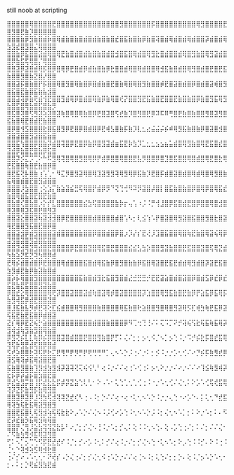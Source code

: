 still noob at scripting

⣿⣿⣿⣿⣿⢿⣿⣿⣿⣿⣟⣿⣿⣿⣿⣿⣿⣿⣿⣿⣿⣿⣿⣿⣿⣻⣿⣿⣿⣿⣿⣿⡯⣿⣿⣿⣿⣿⣿⣿⣿⣿⢿⣻⣿⣿⣿⣿⣟⣿⣻⣿⣟⣷⡹⣿⣿⣿⣿⣿
⣿⣿⣿⣷⡿⣻⣷⣿⣾⡷⣿⢿⣾⣷⣿⣷⣿⣾⣿⣾⣷⣿⣷⣿⣞⣿⣯⣷⣿⣷⡿⣷⣿⢽⣿⣾⢿⣾⣿⣾⢿⣾⣿⣿⡽⣾⣿⣾⢿⣳⣻⣞⣿⣻⣿⣌⢿⣿⣿⣿
⣿⣿⣷⡿⣯⣿⣿⣽⣾⢿⣿⢿⣟⣷⣿⣾⣿⣾⣷⣿⣷⣿⣾⣿⣺⣿⣯⣿⢿⣾⣿⢿⣻⣗⣿⣾⣿⣿⣾⢿⣿⣻⣷⣿⢿⣻⣽⣾⣿⣿⡿⣷⣯⢯⢿⣿⡌⢿⣿⣿
⣿⣿⣽⡿⣽⣿⣾⢿⡯⣿⡿⣿⢿⡿⣟⣿⣾⡿⣾⣷⣿⣷⡿⣗⣿⣿⣾⢿⣿⢿⣾⣿⣿⢿⣺⣯⣷⣿⣾⣿⢿⣻⣿⣾⣿⣟⣿⣟⣯⣷⣿⣿⣻⣿⣷⣝⣿⡜⣿⣿
⣿⣿⣽⡯⣿⣷⣿⡟⡯⣿⣿⢿⣿⣻⣿⢿⣷⣿⡿⣿⣾⣷⣿⣟⣿⣷⢿⣿⢿⣿⣻⣷⣿⣿⡾⣟⣿⣽⣿⣾⣿⡿⣿⣾⣿⣽⢾⣿⣻⣿⣯⣿⣟⣷⣿⣯⣷⣧⣺⣿
⣿⣿⣽⢽⡿⣷⢟⣾⢺⣟⣿⣿⣻⣾⢿⡿⣿⣾⣿⢿⣷⡿⣷⢿⣿⢞⡝⣿⣿⣻⣟⣯⣷⣿⣟⣿⣿⣟⣷⣿⣷⣿⡿⣷⣿⣻⣯⢿⣻⣷⣿⣯⣿⢿⣷⣿⣯⣿⣷⡻
⣿⣯⣿⢽⣿⢫⣻⣽⢵⣽⣿⣽⢷⣿⢿⣿⢿⣷⣿⡿⣟⣿⣽⣿⢫⣞⣷⡹⣿⣻⣿⣟⡿⠽⠯⠿⢛⣿⣟⣷⣿⣷⣿⣿⣻⣿⣽⣻⣿⣯⣷⣿⢿⣟⣿⣾⣟⣷⣿⣿
⣿⡿⣿⢺⣫⣿⣿⣿⣗⣿⣯⣿⣻⡿⣟⣿⡿⣿⣾⣿⡿⣟⢾⣣⣿⣷⡯⣷⡹⣇⣂⣔⣬⣬⡬⡮⠾⢿⣻⣯⣷⣿⣷⡿⣿⣽⣿⣺⣿⣽⣿⣽⣿⣿⣻⣽⣿⣯⣷⣿
⣿⣿⣯⢳⣿⣿⡿⣿⣷⡽⣾⣿⢽⣿⡿⣟⣿⡿⣷⡿⣿⣻⣽⣾⣶⣯⣟⡷⣳⡹⣁⣂⣂⣢⣢⣦⣥⣾⣿⢿⣻⣷⣿⢿⣟⣯⣿⣞⣿⣽⣾⡿⣷⣿⣟⣿⣷⡿⣯⣿
⣿⣿⡽⡪⣍⡩⢉⠕⠓⠯⣻⢿⢽⣿⢿⣿⣻⣿⢿⡿⡟⣾⡿⣿⣿⢿⣿⣿⣟⣧⡻⣿⣿⡿⣿⣹⣿⣯⣿⣿⢿⣿⣾⣿⢿⣟⣿⣗⢿⣟⣯⣿⣿⢷⣿⣟⣷⣿⡿⣿
⣿⣟⣯⢝⡧⣿⣷⢰⢡⢁⠂⠻⣍⡻⣿⣻⣽⢿⣿⢿⣹⣽⣻⣻⢽⢿⣻⢿⡿⣯⣷⡹⣟⣿⡯⣾⣿⣽⣿⣾⣿⢿⣾⢿⣿⢿⣻⣿⣷⣯⢿⣿⣾⣿⣟⣿⣻⣽⣿⣿
⣿⣿⣿⡸⣳⣿⣿⢐⢕⣱⡍⣷⣵⣽⣮⣛⢯⢿⣿⡟⣾⡿⡻⠙⢝⢙⢚⠻⠽⡻⣽⣿⡼⣿⡇⣿⣯⣷⣿⣷⣿⡿⣿⢿⡿⣿⢿⣯⣞⣷⣿⢿⣾⣯⣿⣟⣿⣟⣷⣿
⣿⣷⣿⢎⣿⣷⣿⡰⡕⡞⣇⣿⣿⣿⣿⣿⣿⣮⣳⢯⣿⣿⣿⣿⣷⡷⡖⢤⢡⠰⡨⠨⡛⢺⣸⣿⡿⣯⣿⣾⣟⣿⡿⣿⣿⢿⣿⣺⣿⢿⣽⣿⢿⣽⣯⣿⣟⣿⣻⣽
⣿⣿⣽⣕⣿⣿⣽⢷⣽⣺⣺⣿⡿⣟⣿⣿⣿⣿⣿⣾⣿⣿⣿⣿⣾⣿⢡⠣⡂⢇⣪⢱⠡⡟⣿⣽⣿⢿⣻⣽⣿⣯⣿⣿⣻⣿⣗⣿⣽⢿⣟⣿⣿⣻⣯⣿⣟⣿⡿⣿
⣿⣿⣽⣺⡿⣾⣻⣿⣿⣿⣽⣾⣿⣿⣿⣿⣷⣿⣿⡿⣿⣿⣾⣿⡿⣿⡰⡹⡜⡎⣟⢜⡸⣹⣿⣯⣿⣿⢿⣿⢷⣟⣷⣿⢿⣽⢮⢿⡿⣽⣻⣿⣽⣿⣻⣽⣿⣯⣿⣿
⣿⣿⣽⣺⢿⣽⣻⣾⣿⣟⣿⣿⣿⣿⡿⣟⣿⣿⣽⣿⢿⣯⣿⣟⣿⣿⣿⣮⣮⣣⣳⡵⣿⣿⣻⣽⣷⣿⣿⣟⣯⣿⣿⣽⣿⢯⢿⣝⣾⣳⣷⣵⣝⣯⣝⢽⣳⢿⡿⣾
⣟⢿⡮⣾⣿⣾⣿⡿⣟⣿⣿⣿⢿⣾⣿⣿⣿⣯⣿⣾⢿⣯⣷⡿⣿⣻⣿⣷⣷⡿⣯⣿⢿⣽⣿⣟⣯⣟⣾⣾⢿⣻⣾⣿⡽⣽⣟⣯⣿⣳⣻⣾⣟⣷⡿⣷⣽⣷⣿⣾
⣿⡵⡧⢿⣿⣿⣻⣿⣿⣿⣿⣿⣿⣿⣿⣿⣯⣷⣿⣾⣻⣗⣯⣿⣻⣿⣾⣜⣚⣛⣛⡚⣟⣟⣽⣵⣿⣾⣿⣽⣿⡿⣿⣾⣫⡿⣞⡿⣞⣯⣟⣷⣟⣯⣿⣿⣻⣽⣷⣿
⡿⣿⣞⣕⢿⣿⣿⣿⣿⢿⢟⡽⣿⣿⣽⣿⣿⣽⣾⢷⣿⣽⢿⡾⣿⣽⣿⣿⣿⣿⡽⣱⣿⣿⢿⣻⣯⣷⣿⣟⣷⡿⡟⣵⣯⡿⣯⢿⡯⣷⣻⢾⣯⡿⣾⣟⣿⣿⣽⣿
⣿⣸⣯⣷⣧⡻⡾⣟⢽⢕⣏⣮⣾⣿⣿⢿⣻⣿⣿⣿⣷⣿⣿⣿⣿⢿⣯⣷⣿⢗⣵⣿⣿⣻⣿⢿⣿⣻⣽⢿⡫⣏⢾⣳⢷⣟⣯⡿⣽⢯⣯⣟⣷⣟⣯⣿⡿⣾⣿⣽
⣝⡎⢿⡿⣟⣝⢮⡓⣵⣿⣿⣿⣿⣿⣿⣿⣿⣿⣿⣾⣿⣿⣷⣿⣿⣿⡿⠻⢉⢒⢙⢘⠌⠅⢍⠩⡉⠝⡚⢽⢮⢫⣗⢯⣯⢷⣯⢿⡽⣻⢾⣺⢷⣻⣷⣻⣿⢿⣷⣿
⡿⣻⢝⡮⣇⣇⢷⡿⡮⡿⣿⣿⣽⣿⣾⣿⣿⣟⣿⣿⣻⣷⣿⡟⡋⠅⢌⠌⡂⡂⡢⢂⠪⡈⠢⡁⡢⢑⠨⡐⠩⡚⡮⣗⡯⣿⣞⣯⢿⢽⢯⡷⣻⣟⣾⢯⣿⡿⣿⣾
⣫⢞⡵⣿⣿⣗⢽⢯⣟⣗⣍⣟⢻⡛⡟⡻⡛⡟⢟⢛⢛⠛⡁⢄⠢⠡⡑⡨⢐⠌⡐⠅⡂⡪⠨⡐⡐⡡⢂⢊⠌⠔⡙⡮⡯⣷⣻⣞⡿⣽⣫⢿⢽⡾⣯⢿⣽⣿⣟⣿
⣯⣷⣿⣻⣿⣷⢹⣻⣺⣳⣻⣺⡽⣽⢽⢝⢍⢮⢪⢃⠃⢔⠨⡐⠌⠌⢔⢐⠡⢊⢐⠅⡢⢂⠕⡐⡐⠌⠔⡐⠌⠌⠔⢹⣪⢷⣻⢾⡽⣗⡯⡿⡽⣽⡯⣿⣳⣿⣟⣿
⡿⣞⣵⣻⡭⣿⢸⡯⣞⣗⣗⡯⡾⡽⣝⣵⢑⢇⢃⠂⠕⠠⠡⠂⢅⢑⢁⢂⢁⢊⢐⠨⠐⡐⠡⢂⢊⠌⢌⢂⠅⠕⡡⠡⢊⢯⢞⣯⢿⢽⡽⣝⡯⣷⣻⡯⣷⢿⣻⣿
⣿⣿⣽⡿⣽⡿⣸⢽⣳⢯⣺⢽⢽⣝⣞⢎⠣⢐⠠⠨⡂⡑⠌⠌⢔⠐⢔⠐⢅⢂⠢⠡⡑⠨⡐⡐⢄⢑⠐⠔⡡⠑⠄⡅⢅⢂⠙⣞⣯⢿⢽⣳⢯⣗⣯⢿⣽⣻⣿⣻
⣿⣿⣟⣯⣿⢇⢯⣻⣺⢵⢯⢯⣗⣗⠕⡠⠡⡑⠌⢌⠢⠨⡨⢊⠔⡡⢑⠨⢂⠢⠡⡑⡨⠨⡂⢌⢂⠢⠡⡁⡂⠅⠕⡐⠡⡂⠅⠄⠫⣟⡽⣞⣷⡳⣯⢿⣺⢷⢿⣿
⣿⣿⡟⢌⢻⡸⣵⣳⢽⢽⣝⣗⡧⠃⠔⡈⡂⡊⢌⠢⢘⠨⡐⠡⡂⡊⢄⠅⢕⠨⠨⢂⠢⢑⠄⢕⠠⡡⢑⢐⠌⡂⠅⠌⡂⠌⠌⢌⠂⠌⠫⣷⣳⣻⡺⣯⢿⣽⣻⣿
⢋⠅⠢⡁⡢⢉⢑⠫⡯⣟⣞⣞⠎⠨⡈⡂⡊⠔⡡⠨⢂⠅⡊⠌⢔⠨⡐⠌⡂⡊⢌⠢⢑⠐⢅⠢⠡⡂⠕⡠⢑⠨⠨⡊⠄⠕⠨⢐⠨⢈⢂⠑⢽⣺⢵⣫⢿⣺⣗⣿
⢐⠌⡊⠔⠠⠡⢂⢂⠂⠝⢞⡎⠠⡑⢌⢐⠌⡂⡊⢌⢂⠪⢐⠡⡑⡐⠌⠌⢔⢈⠢⠨⡂⢅⢑⠌⡂⡂⡑⠄⢕⠨⡈⡢⠡⡑⠡⢂⠂⡂⠄⠅⡂⡑⢟⣮⣻⣳⣟⣾
